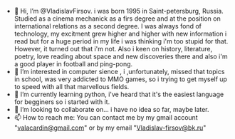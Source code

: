 - 👋 Hi, I’m @VladislavFirsov. i was born 1995 in Saint-petersburg, Russia. Studied as a cinema mechanick as a firs degree and at the position on international relations as a
second degree. I was always fond of technology, my excitment grew higher and higher with new information i read but for a huge period in my life i was thinking i'm too stupid 
for that. However, it turned out that i'm not. Also i keen on history, literature, poetry, love reading about space and new discoveries there and also i'm a good player in football
and ping-pong.
- 👀 I’m interested in computer sience , i ,unfortunately, missed that topics in school, was very addicted to MMO games, so i trying to get myself up to speed with all
that marvellous fields.
- 🌱 I’m currently learning python, i've heard that it's the easiest language for begginers so i started with it.
- 💞️ I’m looking to collaborate on... i have no idea so far, maybe later.
- 📫 How to reach me: You can contact me by my gmail account "valacardin@gmail.com" or by my email "Vladislav-firsov@bk.ru"


